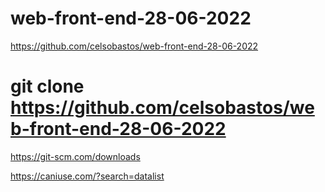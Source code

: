 # web-front-end-28-06-2022

https://github.com/celsobastos/web-front-end-28-06-2022

# git clone https://github.com/celsobastos/web-front-end-28-06-2022


https://git-scm.com/downloads

https://caniuse.com/?search=datalist